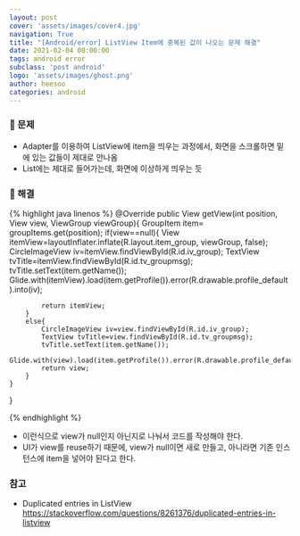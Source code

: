 ```yaml
---
layout: post
cover: 'assets/images/cover4.jpg'
navigation: True
title: "[Android/error] ListView Item에 중복된 값이 나오는 문제 해결"
date: 2021-02-04 00:00:00
tags: android error
subclass: 'post android'
logo: 'assets/images/ghost.png'
author: heesoo
categories: android
---
```



### 🤦‍ 문제
- Adapter를 이용하여 ListView에 item을 띄우는 과정에서, 화면을 스크롤하면 밑에 있는 값들이 제대로 안나옴
- List에는 제대로 들어가는데, 화면에 이상하게 띄우는 듯


### 💃 해결

{% highlight java linenos %}
 @Override
    public View getView(int position, View view, ViewGroup viewGroup){
        GroupItem item= groupItems.get(position);
        if(view==null){
            View itemView=layoutInflater.inflate(R.layout.item_group, viewGroup, false);
            CircleImageView iv=itemView.findViewById(R.id.iv_group);
            TextView tvTitle=itemView.findViewById(R.id.tv_groupmsg);
            tvTitle.setText(item.getName());
            Glide.with(itemView).load(item.getProfile()).error(R.drawable.profile_default).into(iv);

            return itemView;
        }
        else{
            CircleImageView iv=view.findViewById(R.id.iv_group);
            TextView tvTitle=view.findViewById(R.id.tv_groupmsg);
            tvTitle.setText(item.getName());
            Glide.with(view).load(item.getProfile()).error(R.drawable.profile_default).into(iv);
            return view;
        }
    }
}

{% endhighlight %}

- 이런식으로 view가 null인지 아닌지로 나눠서 코드를 작성해야 한다.
- UI가 view를 reuse하기 때문에, view가 null이면 새로 만들고, 아니라면 기존 인스턴스에 item을 넣어야 된다고 한다.
  
### 참고
- Duplicated entries in ListView <https://stackoverflow.com/questions/8261376/duplicated-entries-in-listview>